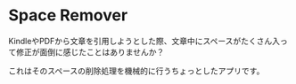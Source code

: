 # Space Remover

KindleやPDFから文章を引用しようとした際、文章中にスペースがたくさん入って修正が面倒に感じたことはありませんか？

これはそのスペースの削除処理を機械的に行うちょっとしたアプリです。
